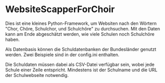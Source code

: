 # WebsiteScapperForChoir

Dies ist eine kleines Python-Framework, um Websiten nach den Wörtern "Chor, Chöre, Schulchor, und Schulchöre" zu durchsuchen. Mit den Daten kann am Ende abgeschätzt werden, wie viele Schulen noch Schulchöre haben.

Als Datenbasis können die Schuldatenbanken der Bundesländer genutzt werden. Zwei Beispiele sind in der config.ini enthalten.

Die Schuldaten müssen dabei als CSV-Datei verfügbar sein, wobei jede Schule einer Zeile entspricht. Mindestens ist der Schulname und die URL der Schulwebseite notwendig.
